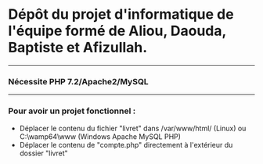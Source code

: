 # Dépôt du projet d'informatique de l'équipe formé de Aliou, Daouda, Baptiste et Afizullah.

----------
### Nécessite PHP 7.2/Apache2/MySQL

----------

### Pour avoir un projet fonctionnel :

- Déplacer le contenu du fichier "livret" dans /var/www/html/ (Linux)
										ou  C:\wamp64\www	(Windows Apache MySQL PHP)
- Déplacer le contenu de "compte.php" directement à l'extérieur du dossier "livret"